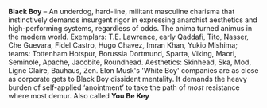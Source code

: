 **Black Boy** – An underdog, hard-line, militant masculine charisma that instinctively demands insurgent rigor in expressing anarchist aesthetics and high-performing systems, regardless of odds. The anima turned animus in the modern world. Exemplars: T.E. Lawrence, early Qaddafi, Tito, Nasser, Che Guevara, Fidel Castro, Hugo Chavez, Imran Khan, Yukio Mishima; teams: Tottenham Hotspur, Borussia Dortmund, Sparta, Viking, Maori, Seminole, Apache, Jacobite, Roundhead. Aesthetics: Skinhead, Ska, Mod, Ligne Claire, Bauhaus, Zen. Elon Musk's 'White Boy' companies are as close as corporate gets to Black Boy dissident mentality. It demands the heavy burden of self-applied ‘anointment’ to take the path of _most_ resistance where most demur. Also called **You Be Key**